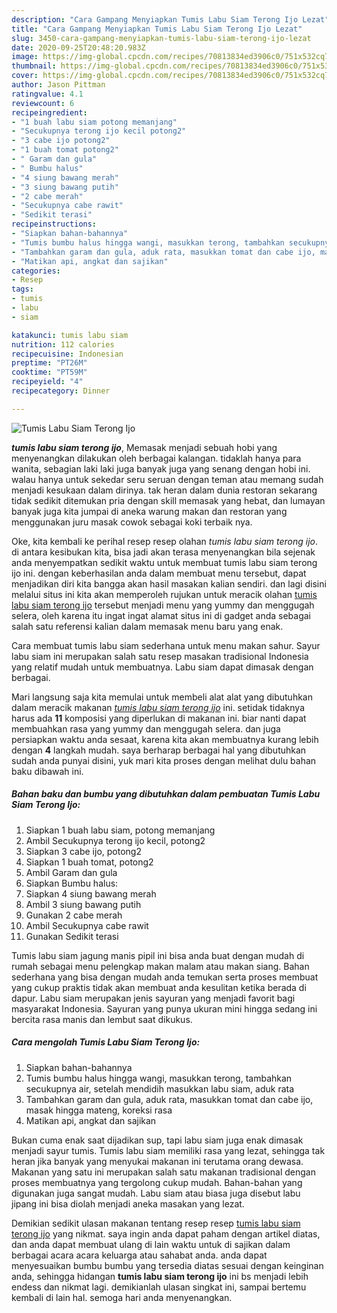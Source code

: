 ```yaml
---
description: "Cara Gampang Menyiapkan Tumis Labu Siam Terong Ijo Lezat"
title: "Cara Gampang Menyiapkan Tumis Labu Siam Terong Ijo Lezat"
slug: 3450-cara-gampang-menyiapkan-tumis-labu-siam-terong-ijo-lezat
date: 2020-09-25T20:48:20.983Z
image: https://img-global.cpcdn.com/recipes/70813834ed3906c0/751x532cq70/tumis-labu-siam-terong-ijo-foto-resep-utama.jpg
thumbnail: https://img-global.cpcdn.com/recipes/70813834ed3906c0/751x532cq70/tumis-labu-siam-terong-ijo-foto-resep-utama.jpg
cover: https://img-global.cpcdn.com/recipes/70813834ed3906c0/751x532cq70/tumis-labu-siam-terong-ijo-foto-resep-utama.jpg
author: Jason Pittman
ratingvalue: 4.1
reviewcount: 6
recipeingredient:
- "1 buah labu siam potong memanjang"
- "Secukupnya terong ijo kecil potong2"
- "3 cabe ijo potong2"
- "1 buah tomat potong2"
- " Garam dan gula"
- " Bumbu halus"
- "4 siung bawang merah"
- "3 siung bawang putih"
- "2 cabe merah"
- "Secukupnya cabe rawit"
- "Sedikit terasi"
recipeinstructions:
- "Siapkan bahan-bahannya"
- "Tumis bumbu halus hingga wangi, masukkan terong, tambahkan secukupnya air, setelah mendidih masukkan labu siam, aduk rata"
- "Tambahkan garam dan gula, aduk rata, masukkan tomat dan cabe ijo, masak hingga mateng, koreksi rasa"
- "Matikan api, angkat dan sajikan"
categories:
- Resep
tags:
- tumis
- labu
- siam

katakunci: tumis labu siam 
nutrition: 112 calories
recipecuisine: Indonesian
preptime: "PT26M"
cooktime: "PT59M"
recipeyield: "4"
recipecategory: Dinner

---
```



![Tumis Labu Siam Terong Ijo](https://img-global.cpcdn.com/recipes/70813834ed3906c0/751x532cq70/tumis-labu-siam-terong-ijo-foto-resep-utama.jpg)

<b><i>tumis labu siam terong ijo</i></b>, Memasak menjadi sebuah hobi yang menyenangkan dilakukan oleh berbagai kalangan. tidaklah hanya para wanita, sebagian laki laki juga banyak juga yang senang dengan hobi ini. walau hanya untuk sekedar seru seruan dengan teman atau memang sudah menjadi kesukaan dalam dirinya. tak heran dalam dunia restoran sekarang tidak sedikit ditemukan pria dengan skill memasak yang hebat, dan lumayan banyak juga kita jumpai di aneka warung makan dan restoran yang menggunakan juru masak cowok sebagai koki terbaik nya.

Oke, kita kembali ke perihal resep resep olahan <i>tumis labu siam terong ijo</i>. di antara kesibukan kita, bisa jadi akan terasa menyenangkan bila sejenak anda menyempatkan sedikit waktu untuk membuat tumis labu siam terong ijo ini. dengan keberhasilan anda dalam membuat menu tersebut, dapat menjadikan diri kita bangga akan hasil masakan kalian sendiri. dan lagi disini melalui situs ini kita akan memperoleh rujukan untuk meracik olahan <u>tumis labu siam terong ijo</u> tersebut menjadi menu yang yummy dan menggugah selera, oleh karena itu ingat ingat alamat situs ini di gadget anda sebagai salah satu referensi kalian dalam memasak menu baru yang enak.

Cara membuat tumis labu siam sederhana untuk menu makan sahur. Sayur labu siam ini merupakan salah satu resep masakan tradisional Indonesia yang relatif mudah untuk membuatnya. Labu siam dapat dimasak dengan berbagai.


Mari langsung saja kita memulai untuk membeli alat alat yang dibutuhkan dalam meracik makanan <u><i>tumis labu siam terong ijo</i></u> ini. setidak tidaknya harus ada <b>11</b> komposisi yang diperlukan di makanan ini. biar nanti dapat membuahkan rasa yang yummy dan menggugah selera. dan juga persiapkan waktu anda sesaat, karena kita akan membuatnya kurang lebih dengan <b>4</b> langkah mudah. saya berharap berbagai hal yang dibutuhkan sudah anda punyai disini, yuk mari kita proses dengan melihat dulu bahan baku dibawah ini.

<!--inarticleads1-->

##### Bahan baku dan bumbu yang dibutuhkan dalam pembuatan Tumis Labu Siam Terong Ijo:

1. Siapkan 1 buah labu siam, potong memanjang
1. Ambil Secukupnya terong ijo kecil, potong2
1. Siapkan 3 cabe ijo, potong2
1. Siapkan 1 buah tomat, potong2
1. Ambil  Garam dan gula
1. Siapkan  Bumbu halus:
1. Siapkan 4 siung bawang merah
1. Ambil 3 siung bawang putih
1. Gunakan 2 cabe merah
1. Ambil Secukupnya cabe rawit
1. Gunakan Sedikit terasi


Tumis labu siam jagung manis pipil ini bisa anda buat dengan mudah di rumah sebagai menu pelengkap makan malam atau makan siang. Bahan sederhana yang bisa dengan mudah anda temukan serta proses membuat yang cukup praktis tidak akan membuat anda kesulitan ketika berada di dapur. Labu siam merupakan jenis sayuran yang menjadi favorit bagi masyarakat Indonesia. Sayuran yang punya ukuran mini hingga sedang ini bercita rasa manis dan lembut saat dikukus. 

<!--inarticleads2-->

##### Cara mengolah Tumis Labu Siam Terong Ijo:

1. Siapkan bahan-bahannya
1. Tumis bumbu halus hingga wangi, masukkan terong, tambahkan secukupnya air, setelah mendidih masukkan labu siam, aduk rata
1. Tambahkan garam dan gula, aduk rata, masukkan tomat dan cabe ijo, masak hingga mateng, koreksi rasa
1. Matikan api, angkat dan sajikan


Bukan cuma enak saat dijadikan sup, tapi labu siam juga enak dimasak menjadi sayur tumis. Tumis labu siam memiliki rasa yang lezat, sehingga tak heran jika banyak yang menyukai makanan ini terutama orang dewasa. Makanan yang satu ini merupakan salah satu makanan tradisional dengan proses membuatnya yang tergolong cukup mudah. Bahan-bahan yang digunakan juga sangat mudah. Labu siam atau biasa juga disebut labu jipang ini bisa diolah menjadi aneka masakan yang lezat. 

Demikian sedikit ulasan makanan tentang resep resep <u>tumis labu siam terong ijo</u> yang nikmat. saya ingin anda dapat paham dengan artikel diatas, dan anda dapat membuat ulang di lain waktu untuk di sajikan dalam berbagai acara acara keluarga atau sahabat anda. anda dapat menyesuaikan bumbu bumbu yang tersedia diatas sesuai dengan keinginan anda, sehingga hidangan <b>tumis labu siam terong ijo</b> ini bs menjadi lebih endess dan nikmat lagi. demikianlah ulasan singkat ini, sampai bertemu kembali di lain hal. semoga hari anda menyenangkan.
